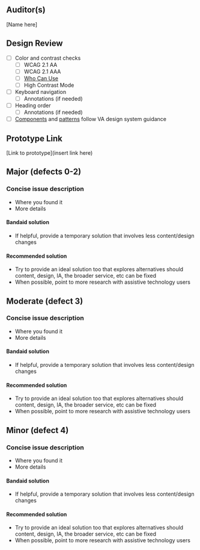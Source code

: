 ## Auditor(s)

[Name here]

## Design Review

- [ ] Color and contrast checks
  - [ ] WCAG 2.1 AA
  - [ ] WCAG 2.1 AAA
  - [ ] [Who Can Use](https://www.whocanuse.com/?b=ecece5&c=000000&f=20&s=)
  - [ ] High Contrast Mode
- [ ] Keyboard navigation
  - [ ] Annotations (if needed)
- [ ] Heading order
  - [ ] Annotations (if needed)
- [ ] [Components](https://design.va.gov/components/) and [patterns](https://design.va.gov/patterns/) follow VA design system guidance

## Prototype Link

[Link to prototype](insert link here)

## Major (defects 0-2)

### Concise issue description
- Where you found it
- More details

#### Bandaid solution
- If helpful, provide a temporary solution that involves less content/design changes

#### Recommended solution
- Try to provide an ideal solution too that explores alternatives should content, design, IA, the broader service, etc can be fixed
- When possible, point to more research with assistive technology users

## Moderate (defect 3)

### Concise issue description
- Where you found it
- More details

#### Bandaid solution
- If helpful, provide a temporary solution that involves less content/design changes

#### Recommended solution
- Try to provide an ideal solution too that explores alternatives should content, design, IA, the broader service, etc can be fixed
- When possible, point to more research with assistive technology users

## Minor (defect 4)

### Concise issue description
- Where you found it
- More details

#### Bandaid solution
- If helpful, provide a temporary solution that involves less content/design changes

#### Recommended solution
- Try to provide an ideal solution too that explores alternatives should content, design, IA, the broader service, etc can be fixed
- When possible, point to more research with assistive technology users
